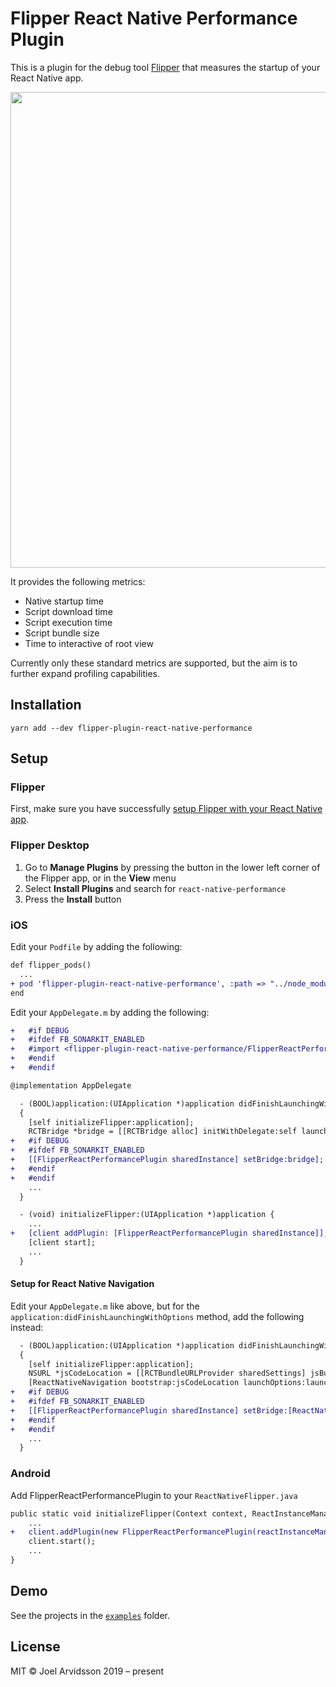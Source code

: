 # Flipper React Native Performance Plugin

This is a plugin for the debug tool [Flipper](https://fbflipper.com) that measures the startup of your React Native app.

<img width="761" alt="" src="https://user-images.githubusercontent.com/378279/70002854-9b50db80-1561-11ea-861c-6b160f08d721.png">

It provides the following metrics:

- Native startup time
- Script download time
- Script execution time
- Script bundle size
- Time to interactive of root view

Currently only these standard metrics are supported, but the aim is to further expand profiling capabilities.

## Installation

```
yarn add --dev flipper-plugin-react-native-performance
```

## Setup

### Flipper

First, make sure you have successfully [setup Flipper with your React Native app](https://fbflipper.com/docs/getting-started.html#setup-your-react-native-app).

### Flipper Desktop

1. Go to **Manage Plugins** by pressing the button in the lower left corner of the Flipper app, or in the **View** menu
2. Select **Install Plugins** and search for `react-native-performance`
3. Press the **Install** button

### iOS

Edit your `Podfile` by adding the following:

```diff
def flipper_pods()
  ...
+ pod 'flipper-plugin-react-native-performance', :path => "../node_modules/flipper-plugin-react-native-performance/ios", :configuration => 'Debug'
end
```

Edit your `AppDelegate.m` by adding the following:

```diff
+   #if DEBUG
+   #ifdef FB_SONARKIT_ENABLED
+   #import <flipper-plugin-react-native-performance/FlipperReactPerformancePlugin.h>
+   #endif
+   #endif

@implementation AppDelegate

  - (BOOL)application:(UIApplication *)application didFinishLaunchingWithOptions:(NSDictionary *)launchOptions
  {
    [self initializeFlipper:application];
    RCTBridge *bridge = [[RCTBridge alloc] initWithDelegate:self launchOptions:launchOptions];
+   #if DEBUG
+   #ifdef FB_SONARKIT_ENABLED
+   [[FlipperReactPerformancePlugin sharedInstance] setBridge:bridge];
+   #endif
+   #endif
    ...
  }

  - (void) initializeFlipper:(UIApplication *)application {
    ...
+   [client addPlugin: [FlipperReactPerformancePlugin sharedInstance]];
    [client start];
    ...
  }
```

#### Setup for React Native Navigation

Edit your `AppDelegate.m` like above, but for the `application:didFinishLaunchingWithOptions` method, add the following instead:

```diff
  - (BOOL)application:(UIApplication *)application didFinishLaunchingWithOptions:(NSDictionary *)launchOptions
  {
    [self initializeFlipper:application];
    NSURL *jsCodeLocation = [[RCTBundleURLProvider sharedSettings] jsBundleURLForBundleRoot:@"index" fallbackResource:nil];
    [ReactNativeNavigation bootstrap:jsCodeLocation launchOptions:launchOptions];
+   #if DEBUG
+   #ifdef FB_SONARKIT_ENABLED
+   [[FlipperReactPerformancePlugin sharedInstance] setBridge:[ReactNativeNavigation getBridge]];
+   #endif
+   #endif
    ...
  }
```

### Android
Add FlipperReactPerformancePlugin to your `ReactNativeFlipper.java`
```diff
public static void initializeFlipper(Context context, ReactInstanceManager reactInstanceManager) {
    ...
+   client.addPlugin(new FlipperReactPerformancePlugin(reactInstanceManager));
    client.start();
    ...
}
```

## Demo

See the projects in the [`examples`](https://github.com/oblador/flipper-plugin-react-native-performance/tree/master/examples) folder.

## License

MIT © Joel Arvidsson 2019 – present
